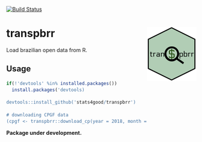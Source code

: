 [![Build Status](https://travis-ci.org/stats4good/transpbrr.svg?branch=master)](https://travis-ci.org/stats4good/transpbrr)

# transpbrr <img src="man/figures/logo.png" align="right" />

Load brazilian open data from R.

## Usage

```r
if(!'devtools' %in% installed.packages())
  install.packages('devtools)
  
devtools::install_github('stats4good/transpbrr')

# downloading CPGF data
(cpgf <- transpbrr::download_cp(year = 2018, month = 4, type = 'cpgf'))
```
**Package under development.**
